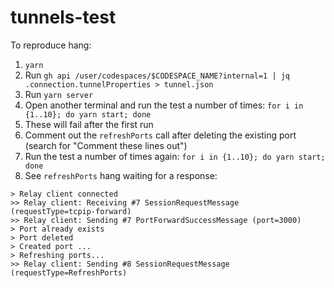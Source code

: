 # tunnels-test

To reproduce hang:

1. `yarn`
1. Run `gh api /user/codespaces/$CODESPACE_NAME?internal=1 | jq .connection.tunnelProperties > tunnel.json`
1. Run `yarn server`
1. Open another terminal and run the test a number of times: `for i in {1..10}; do yarn start; done`
1. These will fail after the first run
1. Comment out the `refreshPorts` call after deleting the existing port (search for "Comment these lines out")
1. Run the test a number of times again: `for i in {1..10}; do yarn start; done`
1. See `refreshPorts` hang waiting for a response:

```
> Relay client connected
>> Relay client: Receiving #7 SessionRequestMessage (requestType=tcpip-forward)
>> Relay client: Sending #7 PortForwardSuccessMessage (port=3000)
> Port already exists
> Port deleted
> Created port ...
> Refreshing ports...
>> Relay client: Sending #8 SessionRequestMessage (requestType=RefreshPorts)
```
